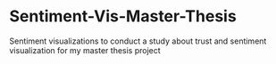 # Sentiment-Vis-Master-Thesis
Sentiment visualizations to conduct a study about trust and sentiment visualization for my master thesis project
